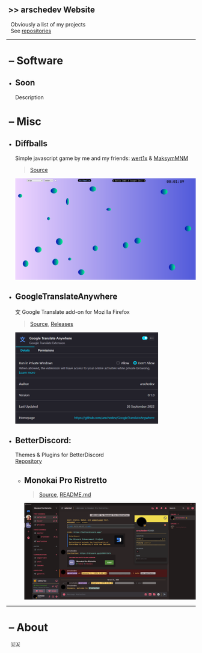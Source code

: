 <link rel="shortcut icon" type="image/png" href="https://avatars.githubusercontent.com/u/98528463">
<link rel="stylesheet" href="styles.css">


## &nbsp;>> arschedev Website
&nbsp;&nbsp; Obviously a list of my projects  
&nbsp;&nbsp; See [repositories](https://github.com/arschedev?tab=repositories)

---

# &nbsp;– Software
- ## Soon
  Description

# &nbsp;– Misc
- ## Diffballs
  Simple javascript game by me and my friends: [wert1x](https://github.com/wert1x) & [MaksymMNM](https://github.com/MaksymMNM)
  > [Source](https://github.com/arschedev/arschedev.github.io/tree/main/diffballs)
  
  <img alt="Diffballs" src="https://raw.githubusercontent.com/arschedev/arschedev.github.io/main/diffballs/diffballs.png" width="640">
- ## GoogleTranslateAnywhere
  文 Google Translate add-on for Mozilla Firefox
  > [Source](https://github.com/arschedev/GoogleTranslateAnywhere), [Releases](https://github.com/arschedev/GoogleTranslateAnywhere/releases)

  <img alt="GoogleTranslateAnywhere" src="https://raw.githubusercontent.com/arschedev/GoogleTranslateAnywhere/main/icons/extension.png" width="380">
- ## BetterDiscord:
  Themes & Plugins for BetterDiscord  
  [Repository](https://github.com/arschedev/BetterDiscord)
    - ## Monokai Pro Ristretto
      > [Source](https://github.com/arschedev/BetterDiscord/tree/main/Themes/MonokaiProRistretto), [README.md](https://github.com/arschedev/BetterDiscord/blob/main/Themes/MonokaiProRistretto/README.md)

      ![Monokai Pro Ristretto](https://raw.githubusercontent.com/arschedev/BetterDiscord/main/Themes/MonokaiProRistretto/preview.png)

---

# &nbsp;– About
&nbsp;&nbsp; 🇺🇦
